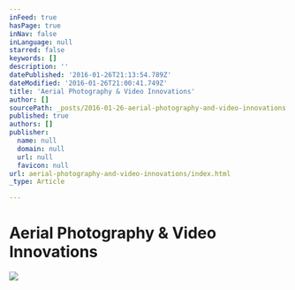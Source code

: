 ```yaml
---
inFeed: true
hasPage: true
inNav: false
inLanguage: null
starred: false
keywords: []
description: ''
datePublished: '2016-01-26T21:13:54.789Z'
dateModified: '2016-01-26T21:00:41.749Z'
title: 'Aerial Photography & Video Innovations'
author: []
sourcePath: _posts/2016-01-26-aerial-photography-and-video-innovations.md
published: true
authors: []
publisher:
  name: null
  domain: null
  url: null
  favicon: null
url: aerial-photography-and-video-innovations/index.html
_type: Article

---
```

# Aerial Photography & Video Innovations
![](https://imgflo.herokuapp.com/graph/vahj1ThiexotieMo/ec9de08c2c070f54998d3a4f75537872/croprotate.jpg?cropheight=56&cropwidth=176&degrees=0&input=https%3A%2F%2Fthe-grid-user-content.s3-us-west-2.amazonaws.com%2F4d87e899-1724-4471-b307-fcf6855fbf99.jpg&x=8&y=16)